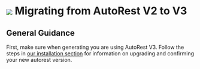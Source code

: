 # <img align="center" src="./images/logo.png">  Migrating from AutoRest V2 to V3

## General Guidance
First, make sure when generating you are using AutoRest V3. Follow the steps in [our installation section](../install/readme.md) for information on upgrading
and confirming your new autorest version.

